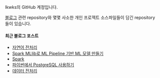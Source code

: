 lkwks의 GitHub 계정입니다.

[블로그](https://lkwks.github.io) 관련 repository와 몇몇 사소한 개인 프로젝트 소스파일들이 담긴 repository들이 있습니다.


#### 최근 블로그 포스트
<!-- BLOG-POST-LIST:START -->
- [자연어 전처리](https://lkwks.github.io/ml/2022/03/20/%EC%9E%90%EC%97%B0%EC%96%B4-%EC%A0%84%EC%B2%98%EB%A6%AC.html)
- [Spark MLlib로 ML Pipeline 기반 ML 모델 만들기](https://lkwks.github.io/ml/2022/03/20/ml-pipeline.html)
- [Spark](https://lkwks.github.io/db/2022/03/17/Spark.html)
- [파이썬에서 PostgreSQL 사용하기](https://lkwks.github.io/db/2022/03/10/%ED%8C%8C%EC%9D%B4%EC%8D%AC%EC%97%90%EC%84%9C-postgresql.html)
- [데이터 전처리](https://lkwks.github.io/ml/2022/03/08/%EB%8D%B0%EC%9D%B4%ED%84%B0-%EC%A0%84%EC%B2%98%EB%A6%AC.html)
<!-- BLOG-POST-LIST:END -->
  
<!--![Top Langs](https://github-readme-stats.vercel.app/api/top-langs/?username=lkwks)-->
